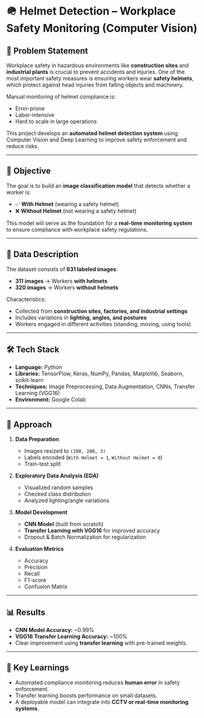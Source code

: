 # 🪖 Helmet Detection – Workplace Safety Monitoring (Computer Vision)

## 📌 Problem Statement  
Workplace safety in hazardous environments like **construction sites** and **industrial plants** is crucial to prevent accidents and injuries. One of the most important safety measures is ensuring workers wear **safety helmets**, which protect against head injuries from falling objects and machinery.  

Manual monitoring of helmet compliance is:  
- Error-prone  
- Labor-intensive  
- Hard to scale in large operations  

This project develops an **automated helmet detection system** using Computer Vision and Deep Learning to improve safety enforcement and reduce risks.  

---

## 🎯 Objective  
The goal is to build an **image classification model** that detects whether a worker is:  
- ✅ **With Helmet** (wearing a safety helmet)  
- ❌ **Without Helmet** (not wearing a safety helmet)  

This model will serve as the foundation for a **real-time monitoring system** to ensure compliance with workplace safety regulations.  

---

## 📂 Data Description  
The dataset consists of **631 labeled images**:  
- **311 images** → Workers **with helmets**  
- **320 images** → Workers **without helmets**  

Characteristics:  
- Collected from **construction sites, factories, and industrial settings**  
- Includes variations in **lighting, angles, and postures**  
- Workers engaged in different activities (standing, moving, using tools)  

---

## 🛠️ Tech Stack  
- **Language:** Python  
- **Libraries:** TensorFlow, Keras, NumPy, Pandas, Matplotlib, Seaborn, scikit-learn  
- **Techniques:** Image Preprocessing, Data Augmentation, CNNs, Transfer Learning (VGG16)  
- **Environment:** Google Colab  

---

## 🚀 Approach  
1. **Data Preparation**  
   - Images resized to `(200, 200, 3)`  
   - Labels encoded (`With Helmet = 1`, `Without Helmet = 0`)  
   - Train-test split  

2. **Exploratory Data Analysis (EDA)**  
   - Visualized random samples  
   - Checked class distribution  
   - Analyzed lighting/angle variations  

3. **Model Development**  
   - **CNN Model** (built from scratch)  
   - **Transfer Learning with VGG16** for improved accuracy  
   - Dropout & Batch Normalization for regularization  

4. **Evaluation Metrics**  
   - Accuracy  
   - Precision  
   - Recall  
   - F1-score  
   - Confusion Matrix  

---

## 📊 Results  
- **CNN Model Accuracy:** ~0.99%  
- **VGG16 Transfer Learning Accuracy:** ~100%  
- Clear improvement using **transfer learning** with pre-trained weights.  

---

## 📌 Key Learnings  
- Automated compliance monitoring reduces **human error** in safety enforcement.  
- Transfer learning boosts performance on small datasets.  
- A deployable model can integrate into **CCTV or real-time monitoring systems**.  
